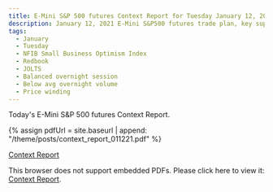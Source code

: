 ```yaml
---
title: E-Mini S&P 500 futures Context Report for Tuesday January 12, 2021
description: January 12, 2021 E-Mini S&P500 futures trade plan, key support and resistance zones, and volatility analysis.
tags:
  - January
  - Tuesday
  - NFIB Small Business Optimism Index 
  - Redbook 
  - JOLTS 
  - Balanced overnight session
  - Below avg overnight volume
  - Price winding
---
```


Today's E-Mini S&P 500 futures Context Report.

{% assign pdfUrl = site.baseurl | append: "/theme/posts/context_report_011221.pdf" %}

<a href="{{pdfUrl}}">Context Report</a>

<object data="{{pdfUrl}}" type="application/pdf" width="700px" height="700px">
    <p>This browser does not support embedded PDFs. Please click here to view it: <a href="{{pdfUrl}}">Context Report</a>.</p>
</object>

